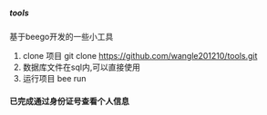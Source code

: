 ##### tools
基于beego开发的一些小工具 
1. clone 项目 git clone https://github.com/wangle201210/tools.git
2. 数据库文件在sql内,可以直接使用
3. 运行项目 bee run 

#### 已完成通过身份证号查看个人信息
